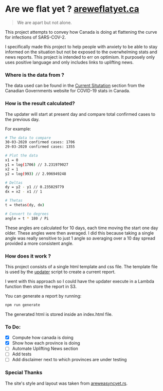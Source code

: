  Are we flat yet ? [areweflatyet.ca](https://areweflatyet.ca)
==================================
> We are apart but not alone.

This project attempts to convey how Canada is doing at flattening the curve for infections of SARS-COV-2.

I specifically made this project to help people with anxiety to be able to stay informed on the situation but not be exposed to the overwhelming stats and news reports. This project is intended to err on optimism. It purposely only uses positive language and only includes links to uplifting news.

### **Where is the data from ?**

The data used can be found in the [Current Situtation](https://www.canada.ca/en/public-health/services/diseases/2019-novel-coronavirus-infection.html#a1) section from the Canadian Governments website for COVID-19 stats in Canada.

### **How is the result calculated?**

The updater will start at present day and compare total confirmed cases to the previous day.

For example:

```sh
# The data to compare
30-03-2020 confirmed cases: 1706
29-03-2020 confirmed cases: 1355

# Plot the data
x1 = 0
y1 = log(1706) // 3.231979027
x2 = 1
y2 = log(993) // 2.996949248

# Deltas
dy = y2 - y1 // 0.235029779
dx = x2 - x1 // 1

# Thetas
t = thetas(dy, dx)

# Convert to degrees
angle = t * 180 / Pi
```

These angles are calculated for 10 days, each time moving the start one day older. These angles were then averaged. I did this because taking a single angle was really sensitive to just 1 angle so averaging over a 10 day spread provided a more consistent angle.

### **How does it work ?**

This project consists of a single html template and css file. The template file is used by the [updater](updater.js) script to create a current report.

I went with this approach so I could have the updater execute in a Lambda function then store the report in S3.

You can generate a report by running:

```sh
npm run generate
```

The generated html is stored inside an index.html file.

### **To Do:**
 - [x] Compute how canada is doing
 - [x] Show how each province is doing
 - [ ] Automate Uplifting News section
 - [ ] Add tests
 - [ ] Add disclaimer next to which provinces are under testing

### **Special Thanks**

The site's style and layout was taken from [areweasyncyet.rs](https://areweasyncyet.rs/).